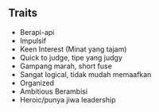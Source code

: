 ## Traits
- Berapi-api
- Impulsif
- Keen Interest (Minat yang tajam)
- Quick to judge, tipe yang judgy
- Gampang marah, short fuse
- Sangat logical, tidak mudah memaafkan
- Organized
- Ambitious Berambisi
- Heroic/punya jiwa leadership